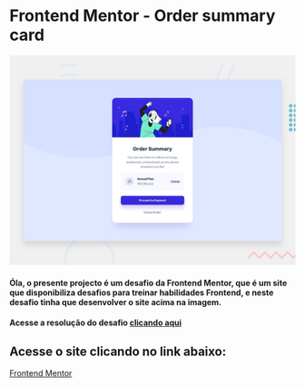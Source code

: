# Frontend Mentor - Order summary card

![Design preview for the Order summary card coding challenge](./design/desktop-preview.jpg)




#### Óla, o presente projecto é um desafio da Frontend Mentor, que é um site que disponibiliza desafios para treinar habilidades Frontend, e neste desafio tinha que desenvolver  o site acima na imagem.
#### Acesse a resolução do desafio [clicando aqui]( https://franciscojunior12.github.io/order-summary-component-main/)

## Acesse o site clicando no link abaixo:
[Frontend Mentor](https://www.frontendmentor.io?ref=challenge)


